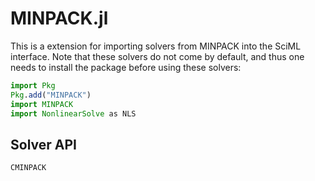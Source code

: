 # MINPACK.jl

This is a extension for importing solvers from MINPACK into the SciML interface. Note that
these solvers do not come by default, and thus one needs to install the package before using
these solvers:

```julia
import Pkg
Pkg.add("MINPACK")
import MINPACK
import NonlinearSolve as NLS
```

## Solver API

```@docs
CMINPACK
```

